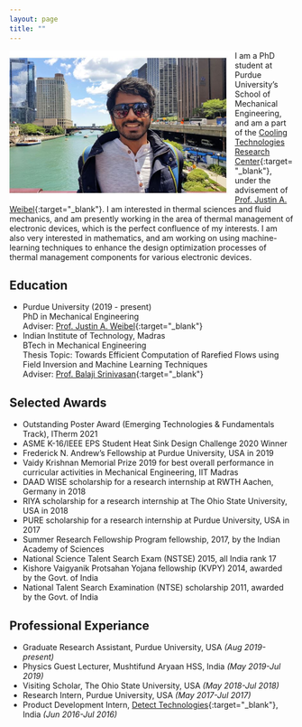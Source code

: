 ```yaml
---
layout: page
title: ""
---
```



<img src="/sp4.JPG" align="left" width="400" alt="picture">

    

I am a PhD student at Purdue University’s School of Mechanical Engineering, and am a part of the [Cooling Technologies Research Center](https://engineering.purdue.edu/CTRC/research/index.php){:target="_blank"}, under the advisement of [Prof. Justin A. Weibel](https://engineering.purdue.edu/ME/People/ptProfile?resource_id=78578){:target="_blank"}. I am interested in thermal sciences and fluid mechanics, and am presently working in the area of thermal management of electronic devices, which is the perfect confluence of my interests. I am also very interested in mathematics, and am working on using machine-learning techniques to enhance the design optimization processes of thermal management components for various electronic devices.

## Education
- Purdue University (2019 - present)\
  PhD in Mechanical Engineering\
  Adviser: [Prof. Justin A. Weibel](https://engineering.purdue.edu/ME/People/ptProfile?resource_id=78578){:target="_blank"}
- Indian Institute of Technology, Madras\
  BTech in Mechanical Engineering\
  Thesis Topic: Towards Efficient Computation of Rarefied Flows using Field Inversion and Machine Learning Techniques\
  Adviser: [Prof. Balaji Srinivasan](https://mech.iitm.ac.in/meiitm/personnal/dr-balaji-srinivasan/){:target="_blank"}

## Selected Awards
- Outstanding Poster Award (Emerging Technologies & Fundamentals Track), ITherm 2021
- ASME K-16/IEEE EPS Student Heat Sink Design Challenge 2020 Winner
- Frederick N. Andrew’s Fellowship at Purdue University, USA in 2019
- Vaidy Krishnan Memorial Prize 2019 for best overall performance in curricular activities in
Mechanical Engineering, IIT Madras
- DAAD WISE scholarship for a research internship at RWTH Aachen, Germany in 2018
- RIYA scholarship for a research internship at The Ohio State University, USA in 2018
- PURE scholarship for a research internship at Purdue University, USA in 2017
- Summer Research Fellowship Program fellowship, 2017, by the Indian Academy of Sciences
- National Science Talent Search Exam (NSTSE) 2015, all India rank 17
- Kishore Vaigyanik Protsahan Yojana fellowship (KVPY) 2014, awarded by the Govt. of India
- National Talent Search Examination (NTSE) scholarship 2011, awarded by the Govt. of India

## Professional Experiance
- Graduate Research Assistant, Purdue University, USA *(Aug 2019-present)*
- Physics Guest Lecturer, Mushtifund Aryaan HSS, India *(May 2019-Jul 2019)*
- Visiting Scholar, The Ohio State University, USA *(May 2018-Jul 2018)*
- Research Intern, Purdue University, USA *(May 2017-Jul 2017)*
- Product Development Intern, [Detect Technologies](https://detecttechnologies.com/){:target="_blank"}, India *(Jun 2016-Jul 2016)*
